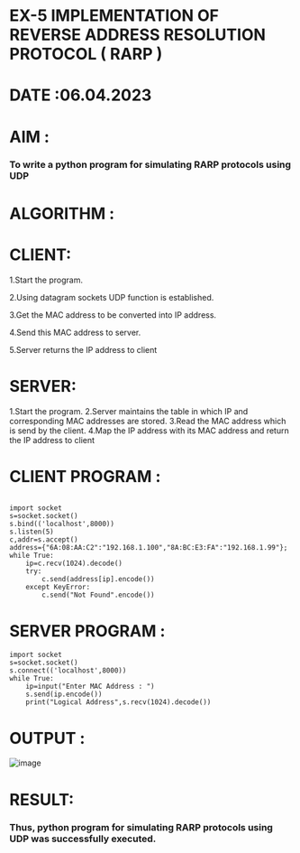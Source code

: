 # EX-5 IMPLEMENTATION OF REVERSE ADDRESS RESOLUTION PROTOCOL ( RARP )
# DATE :06.04.2023
# AIM :
### To write a python program for simulating RARP protocols using UDP
# ALGORITHM :
# CLIENT:
  1.Start the program.
  
  2.Using datagram sockets UDP function is established.
  
  3.Get the MAC address to be converted into IP address.
  
  4.Send this MAC address to server.
 
 
  5.Server returns the IP address to client
# SERVER:
 1.Start the program.
 2.Server maintains the table in which IP and corresponding MAC addresses are stored.
 3.Read the MAC address which is send by the client.
 4.Map the IP address with its MAC address and return the IP address to client

# CLIENT PROGRAM :
```PY

import socket
s=socket.socket()
s.bind(('localhost',8000))
s.listen(5)
c,addr=s.accept()
address={"6A:08:AA:C2":"192.168.1.100","8A:BC:E3:FA":"192.168.1.99"};
while True:
    ip=c.recv(1024).decode()
    try:
        c.send(address[ip].encode())
    except KeyError:
        c.send("Not Found".encode())

```
# SERVER PROGRAM :
```PY
import socket
s=socket.socket()
s.connect(('localhost',8000))
while True:
    ip=input("Enter MAC Address : ")
    s.send(ip.encode())
    print("Logical Address",s.recv(1024).decode())

```
# OUTPUT :
![image](https://github.com/chetansathishkumar/EX-5/assets/75260837/6f8f42f3-6b4c-498b-b9be-977f3538f328)
# RESULT:
### Thus, python program for simulating RARP protocols using UDP was successfully executed.

